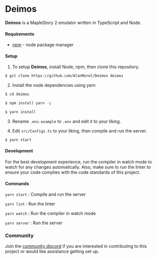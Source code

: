 # Deimos
**Deimos** is a MapleStory 2 emulator written in TypeScript and Node.

#### Requirements
- [npm](https://www.npmjs.com/) - node package manager

#### Setup

1) To setup **Deimos**, install Node, npm, then clone this repository.

```sh
$ git clone https://github.com/AlanMorel/Deimos deimos
```

2) Install the node dependencies using yarn

```sh
$ cd deimos
```
```sh
$ npm install yarn -g
```
```sh
$ yarn install
```

3) Rename `.env.example` to `.env` and edit it to your liking.

4) Edit `src/Configs.ts` to your liking, then compile and run the server.

```sh
$ yarn start
```

#### Development

For the best development experience, run the compiler in watch mode to watch for any changes automatically. Also, make sure to run the linter to ensure your code complies with the code standards of this project.

#### Commands

`yarn start` : Compile and run the server

`yarn lint` : Run the linter

`yarn watch` : Run the compiler in watch mode

`yarn server` : Run the server

### Community

Join the [community discord](https://discord.gg/mABkFFhBuU) if you are interested in contributing to this project or would like assistance getting set up.
